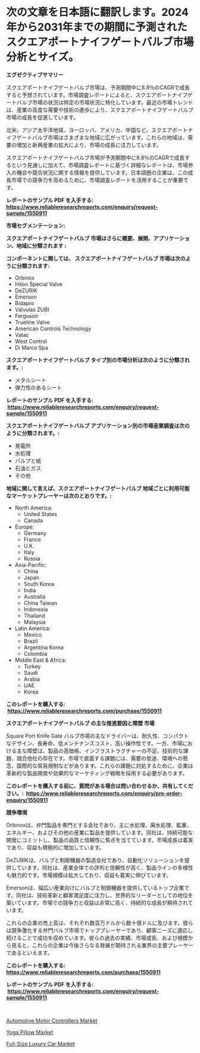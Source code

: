 <p><h1>次の文章を日本語に翻訳します。2024年から2031年までの期間に予測されたスクエアポートナイフゲートバルブ市場分析とサイズ。</h1></p><p><strong>エグゼクティブサマリー</strong></p>
<p><p>スクエアポートナイフゲートバルブ市場は、予測期間中に8.8％のCAGRで成長すると予想されています。市場調査レポートによると、スクエアポートナイフゲートバルブ市場の状況は特定の市場状況に特化しています。最近の市場トレンドは、産業の高度な需要や技術の進歩により、スクエアポートナイフゲートバルブ市場の成長を促進しています。 </p><p>北米、アジア太平洋地域、ヨーロッパ、アメリカ、中国など、スクエアポートナイフゲートバルブ市場はさまざまな地域に広がっています。これらの地域は、需要の増加と新興産業の拡大により、市場の成長に注力しています。</p><p>スクエアポートナイフゲートバルブ市場が予測期間中に8.8％のCAGRで成長するという見通しに加えて、市場調査レポートに基づく詳細なレポートは、市場参入の機会や競合状況に関する情報を提供しています。日本語圏の企業は、この成長市場での競争力を高めるために、市場調査レポートを活用することが重要です。</p></p>
<p><strong>レポートのサンプル PDF を入手する: <a href="https://www.reliableresearchreports.com/enquiry/request-sample/1550911">https://www.reliableresearchreports.com/enquiry/request-sample/1550911</a></strong></p>
<p><strong>市場セグメンテーション:</strong></p>
<p><strong> スクエアポートナイフゲートバルブ 市場はさらに概要、展開、アプリケーション、地域に分類されます :</strong></p>
<p><strong>コンポーネントに関しては、 スクエアポートナイフゲートバルブ 市場は次のように分類されます: &nbsp;</strong></p>
<p><ul><li>Orbinox</li><li>Hiton Special Valve</li><li>DeZURIK</li><li>Emerson</li><li>Bidapro</li><li>Válvulas ZUBI</li><li>Ferguson</li><li>Trueline Valve</li><li>American Controls Technology</li><li>Vatac</li><li>West Control</li><li>Di Marco Spa</li></ul></p>
<p><strong> スクエアポートナイフゲートバルブ タイプ別の市場分析は次のように分類されます。:</strong></p>
<p><ul><li>メタルシート</li><li>弾力性のあるシート</li></ul></p>
<p><strong>レポートのサンプル PDF を入手する: &nbsp;<a href="https://www.reliableresearchreports.com/enquiry/request-sample/1550911">https://www.reliableresearchreports.com/enquiry/request-sample/1550911</a></strong></p>
<p><strong> スクエアポートナイフゲートバルブ アプリケーション別の市場産業調査は次のように分類されます。:</strong></p>
<p><ul><li>発電所</li><li>水処理</li><li>パルプと紙</li><li>石油とガス</li><li>その他</li></ul></p>
<p><strong>地域に関して言えば、スクエアポートナイフゲートバルブ 地域ごとに利用可能なマーケットプレーヤーは次のとおりです。:</strong></p>
<p><ul>
    <li>
        North America:
        <ul>
            <li>United States</li>
            <li>Canada</li>
        </ul>
    </li>
    <li>
        Europe:
        <ul>
            <li>Germany</li>
            <li>France</li>
            <li>U.K.</li>
            <li>Italy</li>
            <li>Russia</li>
        </ul>
    </li>
    <li>
        Asia-Pacific:
        <ul>
            <li>China</li>
            <li>Japan</li>
            <li>South Korea</li>
            <li>India</li>
            <li>Australia</li>
            <li>China Taiwan</li>
            <li>Indonesia</li>
            <li>Thailand</li>
            <li>Malaysia</li>
        </ul>
    </li>
    <li>
        Latin America:
        <ul>
            <li>Mexico</li>
            <li>Brazil</li>
            <li>Argentina Korea</li>
            <li>Colombia</li>
        </ul>
    </li>
    <li>
        Middle East & Africa:
        <ul>
            <li>Turkey</li>
            <li>Saudi</li>
            <li>Arabia</li>
            <li>UAE</li>
            <li>Korea</li>
        </ul>
    </li>
    </ul></p>
<p><strong>このレポートを購入する: &nbsp;<a href="https://www.reliableresearchreports.com/purchase/1550911">https://www.reliableresearchreports.com/purchase/1550911</a></strong></p>
<p><strong>スクエアポートナイフゲートバルブ の主な推進要因と障壁 市場</strong></p>
<p><p>Square Port Knife Gate バルブ市場の主なドライバーは、耐久性、コンパクトなデザイン、長寿命、低メンテナンスコスト、高い操作性です。一方、市場における主な障壁は、製品の高価格、インフラストラクチャーの不足、技術的な課題、競合他社の存在です。市場で直面する課題には、需要の低迷、環境への懸念、国際的な貿易規制などがあります。これらの課題に対処するために、企業は革新的な製品開発や効果的なマーケティング戦略を採用する必要があります。</p></p>
<p><strong>このレポートを購入する前に、質問がある場合は問い合わせるか、共有してください。:&nbsp; <a href="https://www.reliableresearchreports.com/enquiry/pre-order-enquiry/1550911">https://www.reliableresearchreports.com/enquiry/pre-order-enquiry/1550911</a></strong></p>
<p><strong>競争環境</strong></p>
<p><p>Orbinoxは、弁門製品を専門とする会社であり、主に水処理、廃水処理、鉱業、エネルギー、およびその他の産業に製品を提供しています。同社は、持続可能な開発にコミットし、製品の品質と信頼性に焦点を当てています。市場成長は着実であり、収益も積極的に増加しています。</p><p>DeZURIKは、バルブと制御機器の製造会社であり、自動化ソリューションを提供しています。同社は、産業全体での評判と信頼性が高く、製品ラインの多様性も魅力的です。市場規模は拡大しており、収益も着実に伸びています。</p><p>Emersonは、幅広い産業向けにバルブと制御機器を提供しているトップ企業です。同社は、技術革新と顧客満足度に注力し、世界的なリーダーとしての地位を築いています。市場での競争力と収益は非常に高く、持続的な成長が期待されています。</p><p>これらの企業の売上高は、それぞれ数百万ドルから数十億ドルに及びます。彼らは競争激化する弁門バルブ市場でトッププレーヤーであり、顧客ニーズに適応し続けることで成功を収めています。彼らの過去の実績、市場成長、および規模から見ると、これらの企業は今後さらなる発展が期待される業界の主要プレーヤーであるといえます。</p></p>
<p><strong>このレポートを購入する: &nbsp; <a href="https://www.reliableresearchreports.com/purchase/1550911">https://www.reliableresearchreports.com/purchase/1550911</a></strong></p>
<p><strong>レポートのサンプル PDF を入手する: &nbsp;<a href="https://www.reliableresearchreports.com/enquiry/request-sample/1550911">https://www.reliableresearchreports.com/enquiry/request-sample/1550911</a></strong><strong></strong></p>
<p>&nbsp;</p>
<p><p><a href="https://frill-swim-3cd.notion.site/Insights-into-Automotive-Motor-Controllers-Market-Size-Analysing-Market-Share-Trends-and-Growth-f-4f3b94ca768c4f569f42e8827c55e30f">Automotive Motor Controllers Market</a></p><p><a href="https://github.com/singletonthaxterkelliehr2df/Market-Research-Report-List-1/blob/main/yoga-pillow-market.md">Yoga Pillow Market</a></p><p><a href="https://cautious-neon-760.notion.site/Full-Size-Luxury-Car-Market-Size-Share-Trends-Analysis-Report-By-Application-Regional-Outlook-C-a28e2a9cd8ba46ada408312ef952898e">Full-Size Luxury Car Market</a></p></p>